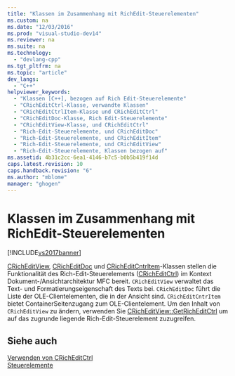 ```yaml
---
title: "Klassen im Zusammenhang mit RichEdit-Steuerelementen"
ms.custom: na
ms.date: "12/03/2016"
ms.prod: "visual-studio-dev14"
ms.reviewer: na
ms.suite: na
ms.technology: 
  - "devlang-cpp"
ms.tgt_pltfrm: na
ms.topic: "article"
dev_langs: 
  - "C++"
helpviewer_keywords: 
  - "Klassen [C++], bezogen auf Rich Edit-Steuerelemente"
  - "CRichEditCtrl-Klasse, verwandte Klassen"
  - "CRichEditCtrlItem-Klasse und CRichEditCtrl"
  - "CRichEditDoc-Klasse, Rich Edit-Steuerelemente"
  - "CRichEditView-Klasse, und CRichEditCtrl"
  - "Rich-Edit-Steuerelemente, und CRichEditDoc"
  - "Rich-Edit-Steuerelemente, und CRichEditItem"
  - "Rich-Edit-Steuerelemente, und CRichEditView"
  - "Rich-Edit-Steuerelemente, Klassen bezogen auf"
ms.assetid: 4b31c2cc-6ea1-4146-b7c5-b0b5b419f14d
caps.latest.revision: 10
caps.handback.revision: "6"
ms.author: "mblome"
manager: "ghogen"
---
```

# Klassen im Zusammenhang mit RichEdit-Steuerelementen
[!INCLUDE[vs2017banner](../assembler/inline/includes/vs2017banner.md)]

[CRichEditView](../mfc/reference/cricheditview-class.md), [CRichEditDoc](../mfc/reference/cricheditdoc-class.md) und [CRichEditCntrItem](../mfc/reference/cricheditcntritem-class.md)\-Klassen stellen die Funktionalität des Rich\-Edit\-Steuerelements \([CRichEditCtrl](../mfc/reference/cricheditctrl-class.md)\) im Kontext Dokument\-\/Ansichtarchitektur MFC bereit.  `CRichEditView` verwaltet das Text\- und Formatierungseigenschaft des Texts bei.  `CRichEditDoc` führt die Liste der OLE\-Clientelementen, die in der Ansicht sind.  `CRichEditCntrItem` bietet ContainerSeitenzugang zum OLE\-Clientelement.  Um den Inhalt von `CRichEditView` zu ändern, verwenden Sie [CRichEditView::GetRichEditCtrl](../Topic/CRichEditView::GetRichEditCtrl.md) um auf das zugrunde liegende Rich\-Edit\-Steuerelement zuzugreifen.  
  
## Siehe auch  
 [Verwenden von CRichEditCtrl](../mfc/using-cricheditctrl.md)   
 [Steuerelemente](../mfc/controls-mfc.md)